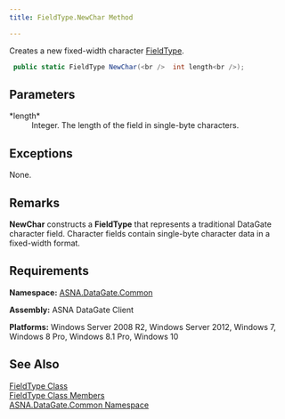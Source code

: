 ```yaml
---
title: FieldType.NewChar Method

---
```


Creates a new fixed-width character [ FieldType](field-type-class.html).

```cs
 public static FieldType NewChar(<br />  int length<br />);
```

## Parameters

<dl>
        <dt>
 *length* 
        </dt>
        <dd>Integer.  The length of the field in single-byte characters.</dd>
</dl>

## Exceptions

None.
## Remarks

**NewChar** constructs a **FieldType** that represents a traditional DataGate character field. Character fields contain single-byte character data in a fixed-width format. 
## Requirements

**Namespace:** [ASNA.DataGate.Common](datagate-common-namespace.html)

**Assembly:** ASNA DataGate Client

**Platforms:** Windows Server 2008 R2, Windows Server 2012, Windows 7, Windows 8 Pro, Windows 8.1 Pro, Windows 10
## See Also


[FieldType Class](field-type-class.html)
      <br />
[FieldType Class Members](field-type-members.html)
      <br />
[ASNA.DataGate.Common Namespace](datagate-common-namespace.html)

